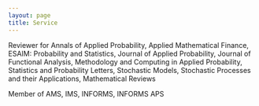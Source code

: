 ```yaml
---
layout: page
title: Service
---
```

Reviewer for Annals of Applied Probability, Applied Mathematical Finance, ESAIM: Probability and Statistics, Journal of Applied Probability, Journal of Functional Analysis, Methodology and Computing in Applied Probability, Statistics and Probability Letters, Stochastic Models, Stochastic Processes and their Applications, Mathematical Reviews

Member of AMS, IMS, INFORMS, INFORMS APS

